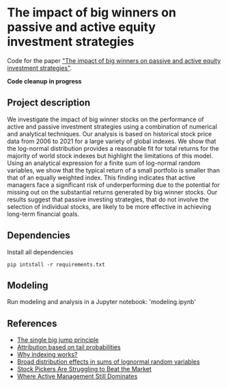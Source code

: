 # The impact of big winners on passive and active equity investment strategies

Code for the paper ["The impact of big winners on passive and active equity investment strategies"](https://arxiv.org/abs/2210.09302).

__Code cleanup in progress__

## Project description

We investigate the impact of big winner stocks on the performance of active and passive investment strategies using a combination of numerical and analytical techniques. Our analysis is based on historical stock price data from 2006 to 2021 for a large variety of global indexes. We show that the log-normal distribution provides a reasonable fit for total returns for the majority of world stock indexes but highlight the limitations of this model. Using an analytical expression for a finite sum of log-normal random variables, we show that the typical return of a small portfolio is smaller than that of an equally weighted index. This finding indicates that active managers face a significant risk of underperforming due to the potential for missing out on the substantial returns generated by big winner stocks. Our results suggest that passive investing strategies, that do not involve the selection of individual stocks, are likely to be more effective in achieving long-term financial goals.

## Dependencies

Install all dependencies
```
pip intstall -r requirements.txt
```

## Modeling

Run modeling and analysis in a Jupyter notebook: 'modeling.ipynb'

## References

- [The single big jump principle](https://www.johndcook.com/blog/2011/08/09/single-big-jump-principle/)
- [Attribution based on tail probabilities](https://www.johndcook.com/blog/2018/07/17/attribution/)
- [Why indexing works?](https://arxiv.org/abs/1510.03550)
- [Broad distribution effects in sums of lognormal random variables](https://www.researchgate.net/publication/2168231_Broad_distribution_effects_in_sums_of_lognormal_random_variables)
- [Stock Pickers Are Struggling to Beat the Market](https://www.wsj.com/articles/stock-pickers-are-struggling-to-beat-the-market-11640692983)
- [Where Active Management Still Dominates ](https://www.wsj.com/amp/articles/where-active-management-still-dominates-11551669060)
